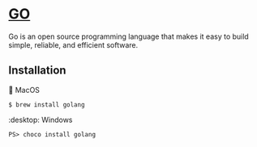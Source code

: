 # [GO](https://golang.org/)


Go is an open source programming language that makes it easy to build simple, reliable, and efficient software.

## Installation

:apple: MacOS

```
$ brew install golang 
```

:desktop: Windows


```
PS> choco install golang
```

